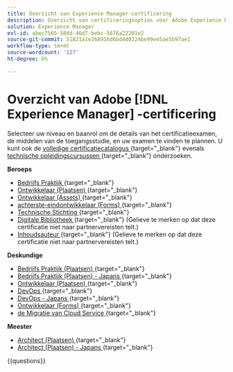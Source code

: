 ```yaml
---
title: Overzicht van Experience Manager-certificering
description: Overzicht van certificeringsopties voor Adobe Experience Manager
solution: Experience Manager
exl-id: abec7565-58dd-46d7-bebc-5676a22201e2
source-git-commit: 51821a1e368916d6bd4d0224be99ee5ae5b97ae1
workflow-type: tm+mt
source-wordcount: '127'
ht-degree: 6%

---
```


# Overzicht van Adobe [!DNL Experience Manager] -certificering

Selecteer uw niveau en baanrol om de details van het certificatieexamen, de middelen van de toegangsstudie, en uw examen te vinden te plannen. U kunt ook de [ volledige certificatiecatalogus ](https://certification.adobe.com/certifications){target="_blank"} evenals [ technische opleidingscursussen ](https://certification.adobe.com/courses/?/courses){target="_blank"} onderzoeken.

**Beroeps**

* [ Bedrijfs Praktijk ](https://certification.adobe.com/certification/experience-manager-business-practitioner-professional){target="_blank"} <!--AD0-E126-->
* [ Ontwikkelaar (Plaatsen) ](https://certification.adobe.com/certification/sites-developer-professional-v2){target="_blank"} <!--AD0-E128-->
* [ Ontwikkelaar (Assets) ](https://certification.adobe.com/certification/assets-developer-professional){target="_blank"} <!--AD0-E129-->
* [ achterste-eindontwikkelaar (Forms) ](https://certification.adobe.com/certification/backend-developer-professional){target="_blank"} <!--AD0-E127-->
* [ Technische Stichting ](https://certification.adobe.com/certification/technical-foundations-professional){target="_blank"} <!--AD0-E132-->
* [ Digitale Bibliotheek ](https://certification.adobe.com/certification/digital-librarian-professional){target="_blank"} (Gelieve te merken op dat deze certificatie niet naar partnervereisten telt.) <!--AD0-E143-->
* [ Inhoudsauteur ](https://certification.adobe.com/certification/sites-content-author-professional){target="_blank"} (Gelieve te merken op dat deze certificatie niet naar partnervereisten telt.) <!--AD0-E144-->

**Deskundige**

* [ Bedrijfs Praktijk (Plaatsen) ](https://certification.adobe.com/certification/sites-business-practitioner-expert){target="_blank"} <!--AD0-E121-->
* [ Bedrijfs Praktijk (Plaatsen) - Japans ](https://certification.adobe.com/certification/sites-business-practitioner-expert){target="_blank"} <!--AD0-E121-J-->
* [ Ontwikkelaar (Plaatsen) ](https://certification.adobe.com/certification/sites-developer-expert-v2){target="_blank"} <!--AD0-E137-->
* [ DevOps ](https://certification.adobe.com/certification/aem-devops-engineer-expert){target="_blank"} <!--AD0-E124-->
* [ DevOps - Japans ](https://certification.adobe.com/certification/aem-devops-engineer-expert){target="_blank"} <!--AD0-E124-J-->
* [ Ontwikkelaar (Forms) ](https://certification.adobe.com/certification/aem-forms-developer-expert){target="_blank"} <!--AD0-E125-->
* [ de Migratie van Cloud Service ](https://certification.adobe.com/certification/cloud-service-migration-expert){target="_blank"} <!--AD0-E136-->

**Meester**

* [ Architect (Plaatsen) ](https://certification.adobe.com/certification/sites-architect-master){target="_blank"} <!--AD0-E117-->
* [ Architect (Plaatsen) - Japans ](https://certification.adobe.com/certification/sites-architect-master){target="_blank"} <!--AD0-E117-J-->

{{questions}}
